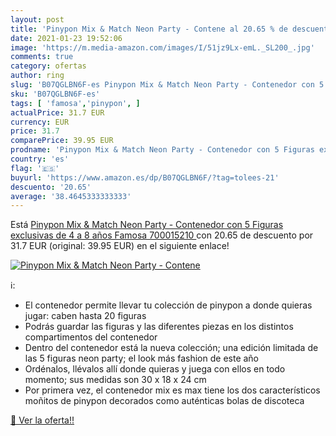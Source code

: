 ```yaml
---
layout: post
title: 'Pinypon Mix & Match Neon Party - Contene al 20.65 % de descuento'
date: 2021-01-23 19:52:06
image: 'https://m.media-amazon.com/images/I/51jz9Lx-emL._SL200_.jpg'
comments: true
category: ofertas
author: ring
slug: 'B07QGLBN6F-es Pinypon Mix & Match Neon Party - Contenedor con 5 Figuras...'
sku: 'B07QGLBN6F-es'
tags: [ 'famosa','pinypon', ]
actualPrice: 31.7 EUR
currency: EUR
price: 31.7
comparePrice: 39.95 EUR
prodname: 'Pinypon Mix & Match Neon Party - Contenedor con 5 Figuras exclusivas  de 4 a 8 años  Famosa 700015210 '
country: 'es'
flag: '🇪🇸'
buyurl: 'https://www.amazon.es/dp/B07QGLBN6F/?tag=tolees-21'
descuento: '20.65'
average: '38.4645333333333'
---
```


Está [Pinypon Mix & Match Neon Party - Contenedor con 5 Figuras exclusivas  de 4 a 8 años  Famosa 700015210 ](https://www.amazon.es/dp/B07QGLBN6F/?tag=tolees-21) con 20.65 de descuento por 31.7 EUR (original: 39.95 EUR) en el siguiente enlace!

[![Pinypon Mix & Match Neon Party - Contene](https://m.media-amazon.com/images/I/51jz9Lx-emL._SL200_.jpg)](https://www.amazon.es/dp/B07QGLBN6F/?tag=tolees-21)

ℹ️:

- El contenedor permite llevar tu colección de pinypon a donde quieras jugar: caben hasta 20 figuras
- Podrás guardar las figuras y las diferentes piezas en los distintos compartimentos del contenedor
- Dentro del contenedor está la nueva colección; una edición limitada de las 5 figuras neon party; el look más fashion de este año
- Ordénalos, llévalos allí donde quieras y juega con ellos en todo momento; sus medidas son 30 x 18 x 24 cm
- Por primera vez, el contenedor mix es max tiene los dos característicos moñitos de pinypon decorados como auténticas bolas de discoteca

[🛒 Ver la oferta!!](https://www.amazon.es/dp/B07QGLBN6F/?tag=tolees-21)
